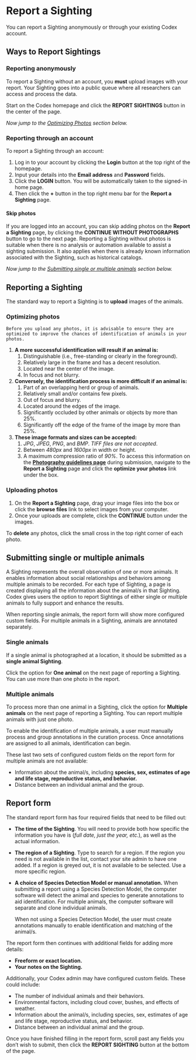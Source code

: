 # Report a Sighting

You can report a Sighting anonymously or through your existing Codex account.

## Ways to Report Sightings

### Reporting anonymously

To report a Sighting without an account, you **must** upload images with your report. Your Sighting goes into a public queue where all researchers can access and process the data.

Start on the Codex homepage and click the **REPORT SIGHTINGS** button in the center of the page.

*Now jump to the [Optimizing Photos](#optimizing-photos) section below.*

### Reporting through an account

To report a Sighting through an account:

1. Log in to your account by clicking the **Login** button at the top right of the homepage.
2. Input your details into the **Email address** and **Password** fields.
3. Click the **LOGIN** button. You will be automatically taken to the signed-in home page.
4. Then click the **+** button in the top right menu bar for the **Report a Sighting** page.

#### Skip photos

If you are logged into an account, you can skip adding photos on the **Report a Sighting** page, by clicking the **CONTINUE WITHOUT PHOTOGRAPHS** button to go to the next page.
Reporting a Sighting without photos is suitable when there is no analysis or automation available to assist a sighting submission. It also applies when there is already known information associated with the Sighting, such as historical catalogs.

*Now jump to the [Submitting single or multiple animals](#submitting-single-or-multiple-animals) section below.*

## Reporting a Sighting

The standard way to report a Sighting is to **upload** images of the animals.

### Optimizing photos

```{warning}
Before you upload any photos, it is advisable to ensure they are optimized to improve the chances of identification of animals in your photos.
```

1. **A more successful identification will result if an animal is:**
    1. Distinguishable (i.e., free-standing or clearly in the foreground).
    2. Relatively large in the frame and has a decent resolution.
    3. Located near the center of the image.
    4. In focus and not blurry.
2. **Conversely, the identification process is more difficult if an animal is:**
    1. Part of an overlapping herd or group of animals.
    2. Relatively small and/or contains few pixels.
    3. Out of focus and blurry.
    4. Located around the edges of the image.
    5. Significantly occluded by other animals or objects by more than 25%.
    6. Significantly off the edge of the frame of the image by more than 25%.
3. **These image formats and sizes can be accepted:**
    1. *JPG*, *JPEG*, *PNG*, and *BMP*. *TIFF files are not accepted*.
    2. Between *480px* and *1600px* in width or height.
    3. A maximum compression ratio of *90%*.
        To access this information on the **[Photography guidelines page](../data/photography-guidelines.md)** during submission, navigate to the **Report a Sighting** page and click the **optimize your photos** link under the box.

### **Uploading photos**

1. On the **Report a Sighting** page, drag your image files into the box or click the **browse files** link to select images from your computer.
2. Once your uploads are complete, click the **CONTINUE** button under the images.

To **delete** any photos, click the small cross in the top right corner of each photo.

## Submitting single or multiple animals

A Sighting represents the overall observation of one or more animals. It enables information about social relationships and behaviors among multiple animals to be recorded. For each type of Sighting, a page is created displaying all the information about the animal/s in that Sighting. Codex gives users the option to report Sightings of either single or multiple animals to fully support and enhance the results.

When reporting single animals, the report form will show more configured custom fields. For multiple animals in a Sighting, animals are annotated separately.

### Single animals

If a single animal is photographed at a location, it should be submitted as a **single animal Sighting**.

Click the option for **One animal** on the next page of reporting a Sighting. You can use more than one photo in the report.

### Multiple animals

To process more than one animal in a Sighting, click the option for **Multiple animals** on the next page of reporting a Sighting. You can report multiple animals with just one photo.

To enable the identification of multiple animals, a user must manually process and group annotations in the curation process. Once annotations are assigned to all animals, identification can begin.

These last two sets of configured custom fields on the report form for multiple animals are not available:

* Information about the animal/s, including **species, sex, estimates of age and life stage, reproductive status, and behavior.**
* Distance between an individual animal and the group.

## Report form

The standard report form has four required fields that need to be filled out:

* **The time of the Sighting**. You will need to provide both how specific the information you have is (*full date, just the year, etc.*), as well as the actual information.
* **The region of a Sighting**. Type to search for a region. If the region you need is not available in the list, contact your site admin to have one added. If a region is greyed out, it is not available to be selected. Use a more specific region.
* **A choice of Species Detection Model or manual annotation.**
    When submitting a report using a Species Detection Model, the computer software will detect the animal and species to generate annotations to aid identification. For multiple animals, the computer software will separate and clone individual animals.
    
    When not using a Species Detection Model, the user must create annotations manually to enable identification and matching of the animal/s.

The report form then continues with additional fields for adding more details:

* **Freeform or exact location.**
* **Your notes on the Sighting.**

Additionally, your Codex admin may have configured custom fields. These could include:

* The number of individual animals and their behaviors.
* Environmental factors, including cloud cover, bushes, and effects of weather.
* Information about the animal/s, including species, sex, estimates of age and life stage, reproductive status, and behavior.
* Distance between an individual animal and the group.

Once you have finished filling in the report form, scroll past any fields you don’t wish to submit, then click the **REPORT SIGHTING** button at the bottom of the page.